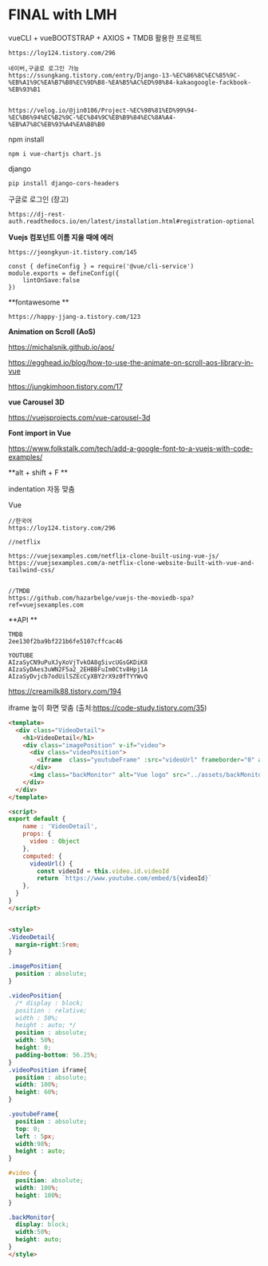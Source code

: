 # FINAL with LMH



vueCLI + vueBOOTSTRAP + AXIOS + TMDB 활용한 프로젝트

```
https://loy124.tistory.com/296

네이버,구글로 로그인 가능
https://ssungkang.tistory.com/entry/Django-13-%EC%86%8C%EC%85%9C-%EB%A1%9C%EA%B7%B8%EC%9D%B8-%EA%B5%AC%ED%98%84-kakaogoogle-fackbook-%EB%93%B1


https://velog.io/@jin0106/Project-%EC%98%81%ED%99%94-%EC%B6%94%EC%B2%9C-%EC%84%9C%EB%B9%84%EC%8A%A4-%EB%A7%8C%EB%93%A4%EA%B8%B0
```



npm install

```
npm i vue-chartjs chart.js

```







django

```
pip install django-cors-headers
```



구글로 로그인 (장고)

```
https://dj-rest-auth.readthedocs.io/en/latest/installation.html#registration-optional
```





**Vuejs 컴포넌트 이름 지을 때에 에러**

```
https://jeongkyun-it.tistory.com/145

const { defineConfig } = require('@vue/cli-service')
module.exports = defineConfig({
    lintOnSave:false
})
```



**fontawesome **

```
https://happy-jjang-a.tistory.com/123
```





**Animation on Scroll (AoS)**

https://michalsnik.github.io/aos/

https://egghead.io/blog/how-to-use-the-animate-on-scroll-aos-library-in-vue

https://jungkimhoon.tistory.com/17



**vue Carousel 3D**

https://vuejsprojects.com/vue-carousel-3d



**Font import in Vue**

https://www.folkstalk.com/tech/add-a-google-font-to-a-vuejs-with-code-examples/



**alt +  shift + F  **

indentation 자동 맞춤



Vue 

```
//한국어
https://loy124.tistory.com/296

//netflix

https://vuejsexamples.com/netflix-clone-built-using-vue-js/
https://vuejsexamples.com/a-netflix-clone-website-built-with-vue-and-tailwind-css/


//TMDB
https://github.com/hazarbelge/vuejs-the-moviedb-spa?ref=vuejsexamples.com
```





**API **

```
TMDB
2ee130f2ba9bf221b6fe5107cffcac46

YOUTUBE
AIzaSyCN9uPuXJyXoVjTvkOA8g5ivcUGsGKDiK8
AIzaSyDAes3uWN2F5a2_2EHBBFuIm0Ctv8Hpj1A
AIzaSyDvjcb7odUilSZEcCyXBY2rX9z0fTYYWvQ
```



https://creamilk88.tistory.com/194





iframe 높이 화면 맞춤 (출처:https://code-study.tistory.com/35)

```html
<template>
  <div class="VideoDetail">
    <h1>VideoDetail</h1>
    <div class="imagePosition" v-if="video">
      <div class="videoPosition">
        <iframe  class="youtubeFrame" :src="videoUrl" frameborder="0" allowfullscreen></iframe>
      </div>
      <img class="backMonitor" alt="Vue logo" src="../assets/backMonitor.png">
    </div>
  </div>
</template>

<script>
export default {
    name : 'VideoDetail',
    props: {
      video : Object
    },
    computed: {
      videoUrl() {
        const videoId = this.video.id.videoId
        return `https://www.youtube.com/embed/${videoId}`
    },
  }
}
</script>


<style>
.VideoDetail{
  margin-right:5rem;
}

.imagePosition{
  position : absolute;
}

.videoPosition{
  /* display : block;
  position : relative;
  width : 50%;
  height : auto; */
  position : absolute;
  width: 50%;
  height: 0;
  padding-bottom: 56.25%;
}
.videoPosition iframe{
  position : absolute;
  width: 100%;
  height: 60%;
}

.youtubeFrame{
  position : absolute;
  top: 0;
  left : 5px;
  width:98%;
  height : auto;
}

#video {
  position: absolute;
  width: 100%;
  height: 100%;
}

.backMonitor{
  display: block;
  width:50%;
  height: auto;
}
</style>
```

